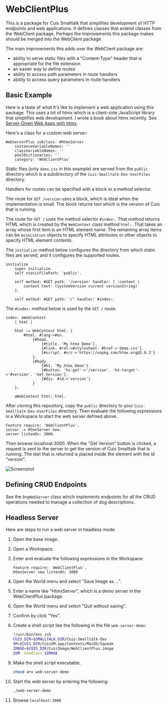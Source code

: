 # WebClientPlus

This is a package for Cuis Smalltalk that simplifies development
of HTTP endpoints and web applications.
It defines classes that extend classes from the WebClient package.
Perhaps the improvements this package makes
should be merged into the WebClient package.

The main improvements this adds over the WebClient package are:

- ability to serve static files with a "Content-Type" header
  that is appropriate for the file extension
- an easier way to define routes
- ability to access path parameters in route handlers
- ability to access query parameters in route handlers

## Basic Example

Here is a taste of what it's like to implement a web application using this package.
This uses a bit of htmx which is a client-side JavaScript library
that simplifies web development.
I wrote a book about htmx recently.
See [Server-Diven Web Apps with htmx](https://pragprog.com/titles/mvhtmx/server-driven-web-apps-with-htmx/).

Here's a class for a custom web server:

```smalltalk
WebServerPlus subclass: #HtmxServer
    instanceVariableNames: ''
    classVariableNames: ''
    poolDictionaries: ''
    category: 'WebClientPlus'
```

Static files (only `demo.css` in this example) are served from the `public` directory
which is a subdirectory of the `Cuis-Smalltalk-Dev-UserFiles` directory.

Handlers for routes can be specified with a block or a method selector.

The route for `GET /version` uses a block, which is ideal when the implementation is small.
The block returns text which is the version of Cuis that is running.

The route for `GET /` uses the method selector `#index:`.
That method returns HTML which is created by the `WebContext` class method `html:`.
That takes an array whose first item is an HTML element name.
The remaining array items can be `Association` objects to specify HTML attributes
or other objects to specify HTML element contents.

The `initialize` method below configures the directory from which static files are served,
and it configures the supported routes.

```smalltalk
initialize
    super initialize.
    self staticFilePath: 'public'.

    self method: #GET path: '/version' handler: [ :context |
        context text: (SystemVersion current versionString)
    ].

    self method: #GET path: '/' handler: #index:.
```

The `#index:` method below is used by the `GET /` route.

```smalltalk
index: aWebContext
    | html |

    html := WebContext html: {
        #html. #lang->#en.
            {#head.
                {#title. 'My htmx Demo'}.
                {#link. #rel->#stylesheet. #href->'demo.css'}.
                {#script. #src->'https://unpkg.com/htmx.org@2.0.3'}
            }.
            {#body.
                {#h1. 'My htmx Demo'}.
                {#button. 'hx-get'->'/version'. 'hx-target'->'#version'. 'Get Version'}.
                {#div. #id->'version'}
            }
    }.

    aWebContext html: html.
```

After cloning this repository, copy the `public` directory
to your `Cuis-Smalltalk-Dev-UserFiles` directory.
Then evaluate the following expressions in a Workspace
to start the web server defined above.

```smalltalk
Feature require: 'WebClientPlus'.
server := HtmxServer new.
server listenOn: 3000.
```

Then browse localhost:3000.
When the "Get Version" button is clicked, a request is sent to the server
to get the version of Cuis Smalltalk that is running.
The text that is returned is placed inside the element with the id "version".

![Screenshot](https://mvolkmann.github.io/blog/assets/Cuis-Smalltalk-WebClientPlus-demo.png)

## Defining CRUD Endpoints

See the `DogWebServer` class which implements endpoints for
all the CRUD operations needed to manage a collection of dog descriptions.

## Headless Server

Here are steps to run a web server in headless mode.

1. Open the base image.
1. Open a Workspace.
1. Enter and evaluate the following expressions in the Workspace:

   ```smalltalk
   Feature require: 'WebClientPlus'.
   HtmxServer new listenOn: 3000
   ```

1. Open the World menu and select "Save Image as ...".

1. Enter a name like "HtmxServer", which is
   a demo server in the WebClientPlus package.

1. Open the World menu and select "Quit without saving".

1. Confirm by click "Yes".

1. Create a shell script like the following in the file `web-server-demo`:

   ```bash
   !/usr/bin/env zsh
   CUIS_DIR=$SMALLTALK_DIR/Cuis-Smalltalk-Dev
   VM=$CUIS_DIR/CuisVM.app/Contents/MacOS/Squeak
   IMAGE=$CUIS_DIR/CuisImage/WebClientPlus.image
   $VM -headless $IMAGE
   ```

1. Make the shell script executable.

   ```bash
   chmod a+x web-server-demo
   ```

1. Start the web server by entering the following:

   ```bash
   ./web-server-demo
   ```

1. Browse `localhost:3000`
